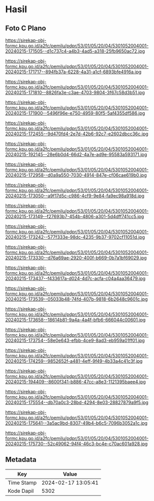 # Hasil

## Foto C Plano

https://sirekap-obj-formc.kpu.go.id/a2fc/pemilu/pdpr/53/01/05/20/04/5301052004001-20240215-171505--d1c737c4-a4b3-4ad5-a318-25fb9650ac72.jpg

https://sirekap-obj-formc.kpu.go.id/a2fc/pemilu/pdpr/53/01/05/20/04/5301052004001-20240215-171717--894fb37a-6228-4a31-a1cf-6893bfe4916a.jpg

https://sirekap-obj-formc.kpu.go.id/a2fc/pemilu/pdpr/53/01/05/20/04/5301052004001-20240215-171810--8826fa3e-c3ae-4703-9804-3f67c58d3b51.jpg

https://sirekap-obj-formc.kpu.go.id/a2fc/pemilu/pdpr/53/01/05/20/04/5301052004001-20240215-171900--5496f96e-e750-4959-80f5-5af4355df586.jpg

https://sirekap-obj-formc.kpu.go.id/a2fc/pemilu/pdpr/53/01/05/20/04/5301052004001-20240215-172455--9d470fd4-2e7d-42b6-92c7-e2602dbcc36c.jpg

https://sirekap-obj-formc.kpu.go.id/a2fc/pemilu/pdpr/53/01/05/20/04/5301052004001-20240215-192145--28e6b0d4-66d2-4a7e-ad9e-95583a593171.jpg

https://sirekap-obj-formc.kpu.go.id/a2fc/pemilu/pdpr/53/01/05/20/04/5301052004001-20240215-172958--d0a9a550-7030-4914-847e-cf06cae619b0.jpg

https://sirekap-obj-formc.kpu.go.id/a2fc/pemilu/pdpr/53/01/05/20/04/5301052004001-20240215-173050--a9f17d5c-c986-4cf9-9e84-fa9ec98a918d.jpg

https://sirekap-obj-formc.kpu.go.id/a2fc/pemilu/pdpr/53/01/05/20/04/5301052004001-20240215-173149--f27693b7-454b-4806-a301-5d4dff741cc5.jpg

https://sirekap-obj-formc.kpu.go.id/a2fc/pemilu/pdpr/53/01/05/20/04/5301052004001-20240215-173242--577f333e-98dc-4235-9b37-9702cf11051d.jpg

https://sirekap-obj-formc.kpu.go.id/a2fc/pemilu/pdpr/53/01/05/20/04/5301052004001-20240215-173330--d76a69ae-2920-400f-b669-0b7a1bf69029.jpg

https://sirekap-obj-formc.kpu.go.id/a2fc/pemilu/pdpr/53/01/05/20/04/5301052004001-20240215-173437--f433617a-d024-4d7c-acfa-c04a4aa36479.jpg

https://sirekap-obj-formc.kpu.go.id/a2fc/pemilu/pdpr/53/01/05/20/04/5301052004001-20240215-173539--05033b48-74fd-407b-9818-6b2648c9601c.jpg

https://sirekap-obj-formc.kpu.go.id/a2fc/pemilu/pdpr/53/01/05/20/04/5301052004001-20240215-173658--18614b81-9a4a-4a4f-bfb6-666044c00601.jpg

https://sirekap-obj-formc.kpu.go.id/a2fc/pemilu/pdpr/53/01/05/20/04/5301052004001-20240215-173754--58e0e643-efbb-4ce9-8ad3-eb959a01ff01.jpg

https://sirekap-obj-formc.kpu.go.id/a2fc/pemilu/pdpr/53/01/05/20/04/5301052004001-20240215-174259--9852652f-a481-4eff-9f49-4b33a4c41c3f.jpg

https://sirekap-obj-formc.kpu.go.id/a2fc/pemilu/pdpr/53/01/05/20/04/5301052004001-20240215-194409--8600f341-b886-47cc-a8e3-1121395baee4.jpg

https://sirekap-obj-formc.kpu.go.id/a2fc/pemilu/pdpr/53/01/05/20/04/5301052004001-20240215-175554--db70a0c3-28bd-4294-8e03-28827879a9f5.jpg

https://sirekap-obj-formc.kpu.go.id/a2fc/pemilu/pdpr/53/01/05/20/04/5301052004001-20240215-175641--3a5ac9bd-8307-49b4-b6c5-7096b3052a1c.jpg

https://sirekap-obj-formc.kpu.go.id/a2fc/pemilu/pdpr/53/01/05/20/04/5301052004001-20240215-175730--52c49062-94f4-46c3-bc4e-c70ac601a928.jpg


## Metadata

| Key        | Value               |
| ---------- | ------------------- |
| Time Stamp | 2024-02-17 13:05:41 |
| Kode Dapil | 5302                |



